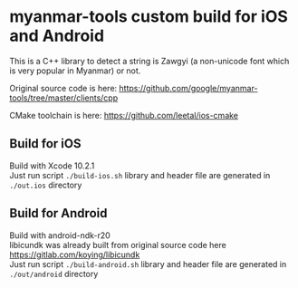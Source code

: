 # myanmar-tools custom build for iOS and Android

This is a C++ library to detect a string is Zawgyi (a non-unicode font which is very popular in Myanmar) or not.

Original source code is here: https://github.com/google/myanmar-tools/tree/master/clients/cpp

CMake toolchain is here: https://github.com/leetal/ios-cmake

## Build for iOS<br/>
Build with Xcode 10.2.1<br/>
Just run script `./build-ios.sh` library and header file are generated in `./out.ios` directory 

## Build for Android<br/>
Build with android-ndk-r20<br/>
libicundk was already built from original source code here https://gitlab.com/koying/libicundk<br/>
Just run script `./build-android.sh` library and header file are generated in `./out/android` directory 
